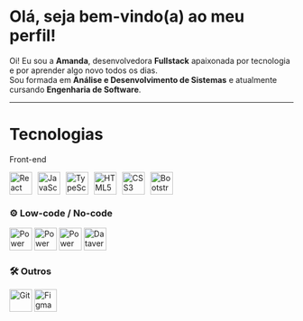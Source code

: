#  Olá, seja bem-vindo(a) ao meu perfil!

Oi! Eu sou a **Amanda**, desenvolvedora **Fullstack** apaixonada por tecnologia e por aprender algo novo todos os dias.  
Sou formada em **Análise e Desenvolvimento de Sistemas** e atualmente cursando **Engenharia de Software**.

---

# Tecnologias
Front-end
<div style="display: flex; gap: 10px; flex-wrap: wrap;"> <img src="https://cdn.jsdelivr.net/gh/devicons/devicon/icons/react/react-original.svg" width="40" height="40" alt="React" /> <img src="https://cdn.jsdelivr.net/gh/devicons/devicon/icons/javascript/javascript-original.svg" width="40" height="40" alt="JavaScript" /> <img src="https://cdn.jsdelivr.net/gh/devicons/devicon/icons/typescript/typescript-original.svg" width="40" height="40" alt="TypeScript" /> <img src="https://cdn.jsdelivr.net/gh/devicons/devicon/icons/html5/html5-original.svg" width="40" height="40" alt="HTML5" /> <img src="https://cdn.jsdelivr.net/gh/devicons/devicon/icons/css3/css3-original.svg" width="40" height="40" alt="CSS3" /> <img src="https://cdn.jsdelivr.net/gh/devicons/devicon/icons/bootstrap/bootstrap-original.svg" width="40" height="40" alt="Bootstrap" /> </div>

### ⚙️ Low-code / No-code

<p align="left">
  <img src="https://img.icons8.com/color/48/powerapps-2021.png" width="40" height="40" alt="Power Apps"/>
  <img src="https://img.icons8.com/color/48/power-automate-2020.png" width="40" height="40" alt="Power Automate"/>
  <img src="https://img.icons8.com/color/48/power-bi.png" width="40" height="40" alt="Power BI"/>
  <img src="https://img.icons8.com/color/48/microsoft-dataverse.png" width="40" height="40" alt="Dataverse"/>
</p>

### 🛠️ Outros

<p align="left">
  <img src="https://cdn.jsdelivr.net/gh/devicons/devicon/icons/git/git-original.svg" width="40" height="40" alt="Git"/>
  <img src="https://cdn.jsdelivr.net/gh/devicons/devicon/icons/figma/figma-original.svg" width="40" height="40" alt="Figma"/>
</p>


